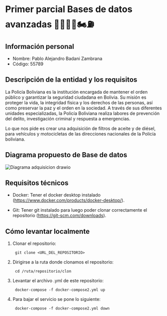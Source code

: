 # Primer parcial Bases de datos avanzadas 👮🏻‍♂️🚗🏍️⛽

## Información personal
- Nombre: Pablo Alejandro Badani Zambrana
- Código: 55789

## Descripción de la entidad y los requisitos
La Policía Boliviana es la institución encargada de mantener el orden público y garantizar la seguridad ciudadana en Bolivia. Su misión es proteger la vida, la integridad física y los derechos de las personas, así como preservar la paz y el orden en la sociedad. A través de sus diferentes unidades especializadas, la Policía Boliviana realiza labores de prevención del delito, investigación criminal y respuesta a emergencias. 

Lo que nos pide es crear una adquisición de filtros de aceite y de diésel, para vehículos y motocicletas de las direcciones nacionales de la Policía boliviana.

## Diagrama propuesto de Base de datos
![Diagrama adquisicion drawio](https://github.com/Pabdro/dockerExamenBDA/assets/80706043/782c52f7-9772-42cc-bc2b-f653663dbfa8)

## Requisitos técnicos
* Docker: Tener el docker desktop instalado (https://www.docker.com/products/docker-desktop/).

* Git: Tener git instalado para luego poder clonar correctamente el repositorio (https://git-scm.com/downloads).

## Cómo levantar localmente
1. Clonar el repositorio:

        git clone <URL_DEL_REPOSITORIO>

2. Dirigirse a la ruta donde clonamos el repositorio:

        cd /ruta/repositorio/clon

3. Levantar el archivo .yml de este repositorio:

        docker-compose -f docker-compose2.yml up

4. Para bajar el servicio se pone lo siguiente:

        docker-compose -f docker-compose2.yml down

